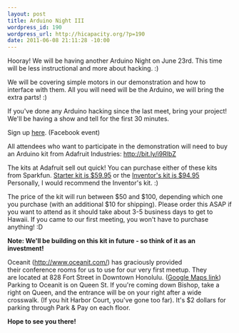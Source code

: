 ```yaml
--- 
layout: post
title: Arduino Night III
wordpress_id: 190
wordpress_url: http://hicapacity.org/?p=190
date: 2011-06-08 21:11:28 -10:00
---
```

Hooray! We will be having another Arduino Night on June 23rd. This time will be less instructional and more about hacking. :)

We will be covering simple motors in our demonstration and how to interface with them. All you will need will be the Arduino, we will bring the extra parts! :)

If you've done any Arduino hacking since the last meet, bring your project! We'll be having a show and tell for the first 30 minutes.

Sign up <a title="Arduino Night III" href="https://www.facebook.com/event.php?eid=222484561103581" target="_blank">here</a>. (Facebook event)

All attendees who want to participate in the demonstration will need to buy an Arduino kit from Adafruit Industries: <a href="http://bit.ly/i9RlbZ" target="_blank">http://bit.ly/i9RlbZ</a>

The kits at Adafruit sell out quick! You can purchase either of these kits from Sparkfun. <a href="http://www.sparkfun.com/products/10174" target="_blank">Starter kit is $59.95</a> or the <a href="http://www.sparkfun.com/products/10173" target="_blank">Inventor's kit is $94.95</a> Personally, I would recommend the Inventor's kit. :)

<a href="http://bit.ly/i9RlbZ" target="_blank"></a>The price of the kit will run between $50 and $100, depending which one you purchase (with an additional $10 for shipping). Please order this ASAP if you want to attend as it should take about 3-5 business days to get to Hawaii. If you came to our first meeting, you won't have to purchase anything! :D

<strong>Note: We'll be building on this kit in future - so think of it as an investment!</strong>

Oceanit (<a href="http://www.oceanit.com">http://www.oceanit.com/</a>) has graciously provided their conference rooms for us to use for our very first meetup. They are located at 828 Fort Street in Downtown Honolulu. (<a href="http://maps.google.com/maps?f=q&amp;source=s_q&amp;hl=en&amp;geocode=&amp;q=Oceanit+Laboratories+Inc.,+Honolulu,+HI&amp;aq=0&amp;sll=21.309466,-157.863386&amp;sspn=0.010195,0.01929&amp;gl=us&amp;ie=UTF8&amp;hq=Oceanit+Laboratories+Inc.&amp;hnear=Oceanit+Laboratories+Inc.,+828+Fort+Street+Mall+Suite+600,+Honolulu,+Hawaii+96813&amp;z=14">Google Maps link</a>) Parking to Oceanit is on Queen St. If you're coming down Bishop, take a right on Queen, and the entrance will be on your right after a wide crosswalk. (If you hit Harbor Court, you've gone too far). It's $2 dollars for parking through Park &amp; Pay on each floor.

<strong>Hope to see you there!</strong>

&nbsp;
